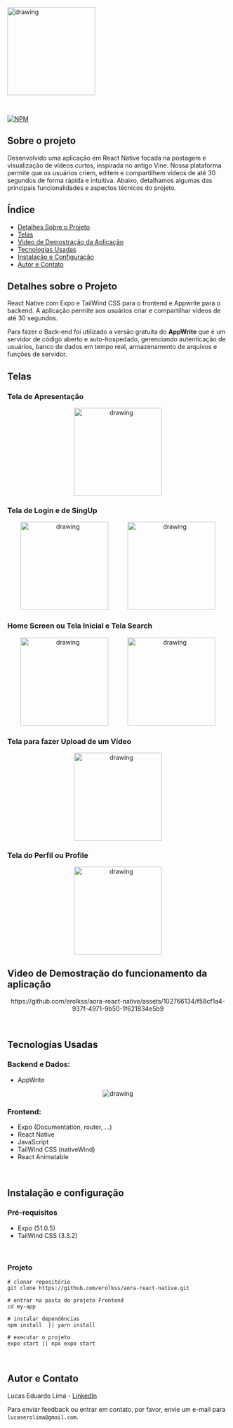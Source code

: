 <img src="./assets/images/logo.png" alt="drawing" width="200" />

&nbsp;

[![NPM](https://img.shields.io/npm/l/react)](https://github.com/devsuperior/sds1-wmazoni/blob/master/LICENSE)

## Sobre o projeto

Desenvolvido uma aplicação em React Native focada na postagem e visualização de vídeos curtos, inspirada no antigo Vine. Nossa plataforma permite que os usuários criem, editem e compartilhem vídeos de até 30 segundos de forma rápida e intuitiva. Abaixo, detalhamos algumas das principais funcionalidades e aspectos técnicos do projeto.

## Índice

- [Detalhes Sobre o Projeto](#detalhes-sobre-o-projeto)
- [Telas](#telas)
- [Video de Demostração da Aplicação](#video-de-demostração-do-funcionamento-da-aplicação)
- [Tecnologias Usadas](#tecnologias-usadas)
- [Instalação e Configuração](#instalação-e-configuração)
- [Autor e Contato](#autor-e-contato)

## Detalhes sobre o Projeto

React Native com Expo e TailWind CSS para o frontend e Appwrite para o backend. A aplicação permite aos usuários criar e compartilhar vídeos de até 30 segundos.

Para fazer o Back-end foi utilizado a versão gratuita do **AppWrite** que é um servidor de código aberto e auto-hospedado, gerenciando autenticação de usuários, banco de dados em tempo real, armazenamento de arquivos e funções de servidor.

## Telas

### Tela de Apresentação

<div align="center">
  <img src="./assets/images/readme-images/1 - Presentation screen of the application.jpg" alt="drawing" width="200" />
</div>

### Tela de Login e de SingUp

<div align="center" >
  <img src="./assets/images/readme-images/2.1 Login.jpg" alt="drawing" width="200" style="margin-right: 40px;"/>
  <img src="./assets/images/readme-images/2 - SignUp Screen.jpg" alt="drawing" width="200" />
</div>

### Home Screen ou Tela Inicial e Tela Search

<div align="center">
  <img src="./assets/images/readme-images/4 -  HomeSreen.jpg" alt="drawing" width="200"  style="margin-right: 40px;"/>
  <img src="./assets/images/readme-images/6 - Search.jpg" alt="drawing" width="200" />
</div>

### Tela para fazer Upload de um Vídeo

<div align="center">
  <img src="./assets/images/readme-images/3 - Create Video.jpg" alt="drawing" width="200" />
</div>

### Tela do Perfil ou Profile

<div align="center">
  <img src="./assets/images/readme-images/5 - Profile.jpg" alt="drawing" width="200" />
</div>

## Video de Demostração do funcionamento da aplicação

<div align="center">
https://github.com/erolkss/aora-react-native/assets/102766134/f58cf1a4-937f-4971-9b50-1f621834e5b9
</div>

&nbsp;

## Tecnologias Usadas

### Backend e Dados:

- AppWrite

<div align="center">
  <img src="./assets/images/readme-images/7 - Appwrite.jpg" alt="drawing"  />
</div>

### Frontend:

- Expo (Documentation, router, ...)
- React Native
- JavaScript
- TailWind CSS (nativeWind)
- React Animatable

&nbsp;

## Instalação e configuração

### Pré-requisitos

- Expo (51.0.5)
- TailWind CSS (3.3.2)

&nbsp;

### Projeto

```
# clonar repositório
git clone https://github.com/erolkss/aora-react-native.git

# entrar na pasta do projeto Frontend
cd my-app

# instalar dependências
npm install  || yarn install

# executar o projeto
expo start || npx expo start
```

&nbsp;

## Autor e Contato

Lucas Eduardo Lima - [LinkedIn](https://www.linkedin.com/in/lucaserolima)

Para enviar feedback ou entrar em contato, por favor, envie um e-mail para `lucaserolima@gmail.com`.
